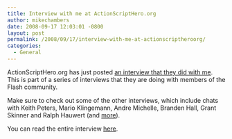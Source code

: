 ```yaml
---
title: Interview with me at ActionScriptHero.org
author: mikechambers
date: 2008-09-17 12:03:01 -0800
layout: post
permalink: /2008/09/17/interview-with-me-at-actionscriptheroorg/
categories:
  - General
---
```



ActionScriptHero.org has just posted [an interview that they did with me][1]. This is part of a series of interviews that they are doing with members of the Flash community.

Make sure to check out some of the other interviews, which include chats with Keith Peters, Mario Klingemann, Andre Michelle, Branden Hall, Grant Skinner and Ralph Hauwert (and [more][2]).

You can read the entire interview [here][1].

 [1]: http://www.actionscripthero.org/index.php?view=article&catid=37%3Ainterviews&id=59%3Amike-chambers&option=com_content&Itemid=63
 [2]: http://www.actionscripthero.org/index.php?option=com_content&view=category&id=37&Itemid=63